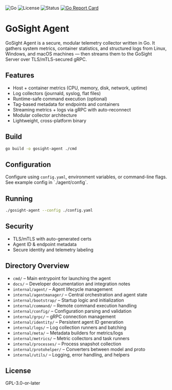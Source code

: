 ![Go](https://img.shields.io/badge/built%20with-Go-blue) ![License](https://img.shields.io/github/license/aaronlmathis/gosight-agent) ![Status](https://img.shields.io/badge/status-active-brightgreen) [![Go Report Card](https://goreportcard.com/badge/github.com/aaronlmathis/gosight-agent)](https://goreportcard.com/report/github.com/aaronlmathis/gosight-agent) 

# GoSight Agent

GoSight Agent is a secure, modular telemetry collector written in Go. It gathers system metrics, container statistics, and structured logs from Linux, Windows, and macOS machines — then streams them to the GoSight Server over TLS/mTLS-secured gRPC.

## Features

- Host + container metrics (CPU, memory, disk, network, uptime)
- Log collectors (journald, syslog, flat files)
- Runtime-safe command execution (optional)
- Tag-based metadata for endpoints and containers
- Streaming metrics + logs via gRPC with auto-reconnect
- Modular collector architecture
- Lightweight, cross-platform binary

## Build

```bash
go build -o gosight-agent ./cmd
```

## Configuration

Configure using `config.yaml`, environment variables, or command-line flags. See example config in \`./agent/config\`.

## Running

```bash
./gosight-agent --config ./config.yaml
```

## Security

- TLS/mTLS with auto-generated certs
- Agent ID & endpoint metadata
- Secure identity and telemetry labeling

## Directory Overview

- `cmd/` – Main entrypoint for launching the agent
- `docs/` – Developer documentation and integration notes
- `internal/agent/` – Agent lifecycle management
- `internal/agentmanager/` – Central orchestration and agent state
- `internal/bootstrap/` – Startup logic and initialization
- `internal/command/` – Remote command execution handling
- `internal/config/` – Configuration parsing and validation
- `internal/grpc/` – gRPC connection management
- `internal/identity/` – Persistent agent ID generation
- `internal/logs/` – Log collection runners and batching
- `internal/meta/` – Metadata builders for metrics/logs
- `internal/metrics/` – Metric collectors and task runners
- `internal/processes/` – Process snapshot collection
- `internal/protohelper/` – Converters between model and proto
- `internal/utils/` – Logging, error handling, and helpers

## License

GPL-3.0-or-later
